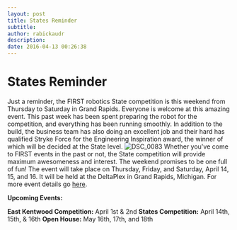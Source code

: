 ```yaml
---
layout: post
title: States Reminder
subtitle:
author: rabickaudr
description:
date: 2016-04-13 00:26:38
---
```


# States Reminder

Just a reminder, the FIRST robotics State competition is this weekend from Thursday to Saturday in Grand Rapids. Everyone is welcome at this amazing event. This past week has been spent preparing the robot for the competition, and everything has been running smoothly. In addition to the build, the business team has also doing an excellent job and their hard has qualified Stryke Force for the Engineering Inspiration award, the winner of which will be decided at the State level. ![DSC_0083](/wp-content/uploads/2016/01/DSC_0083.jpg) Whether you've come to FIRST events in the past or not, the State competition will provide maximum awesomeness and interest. The weekend promises to be one full of fun! The event will take place on Thursday, Friday, and Saturday, April 14, 15, and 16. It will be held at the DeltaPlex in Grand Rapids, Michigan. For more event details go [here](http://www.firstinmichigan.org/FRC_2016/State_Championship/state_championship.html).

**Upcoming Events:**

**East Kentwood Competition:** April 1st & 2nd **States Competition:** April 14th, 15th, & 16th **Open House:** May 16th, 17th, and 18th
